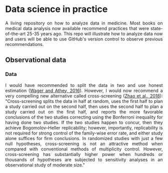 # Data science in practice

<div align="justify">

A living repository on how to analyze data in medicine. Most books on medical data analysis now available recommend practices that were state-of-the-art 25-35 years ago. This repo will illustrate how to analyze data now and users will be able to use GitHub's version control to observe previous recommendations.

## Observational data

### Data

I would have recommended to split the data in two and use honest estimation ([Wager and Athey, 2016](https://amstat-tandfonline-com.stanford.idm.oclc.org/doi/full/10.1080/01621459.2017.1319839?src=recsys)). However, I would now recommend a very compelling new alternative called cross-screening ([Zhao et al., 2018](https://amstat.tandfonline.com/doi/abs/10.1080/01621459.2017.1407770?journalCode=uasa20#.W0W2NS3wd24)): "Cross-screening splits the data in half at random, uses the first half to plan a study carried out on the second half, then uses the second half to plan a study carried out on the first half, and reports the more favorable conclusions of the two studies correcting using the Bonferroni inequality for having done two studies. If the two studies happen to concur, then they achieve Bogomolov–Heller replicability; however, importantly, replicability is not required for strong control of the family-wise error rate, and either study alone suffices for firm conclusions. In randomized studies with just a few null hypotheses, cross-screening is not an attractive method when compared with conventional methods of multiplicity control. However, cross-screening has substantially higher power when hundreds or thousands of hypotheses are subjected to sensitivity analyses in an observational study of moderate size."

</div>
